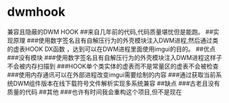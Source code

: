 # dwmhook
兼容且隐蔽的DWM HOOK
##来自几年前的代码,代码质量堪忧但是能跑。
##实现原理
###使用数字签名且有自解压行为的外壳模块注入DWM进程,然后通过类的虚表HOOK DX函数 ，达到可以在DWM进程里面使用imgui的目的。
##优点
###没有模块
###使用数字签名且有自解压行为的外壳模块注入DWM进程这样子不会被内存扫描到
###HOOK单个类实体的虚表而不是常量区的虚表不会被检查
###使用内存通讯可以在外部进程改变imgui需要绘制的内容
###通过获取当前系统DWM组件版本在线下载符号文件解析实现多系统兼容
##缺点
###古老且没有质量的代码
##其他
###也许有时间我会重构这个项目,但不是现在
